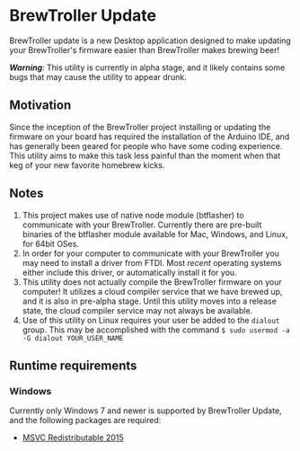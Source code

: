 # BrewTroller Update
BrewTroller update is a new Desktop application designed to make updating your BrewTroller's firmware easier than BrewTroller makes brewing beer!

**_Warning_**: This utility is currently in alpha stage, and it likely contains some bugs that may cause the utility to appear drunk.

## Motivation
Since the inception of the BrewTroller project installing or updating the firmware on your board has required the installation of the Arduino IDE, and has generally been geared for people who have some coding experience. This utility aims to make this task less painful than the moment when that keg of your new favorite homebrew kicks.  


## Notes
1. This project makes use of native node module (btflasher) to communicate with your BrewTroller. Currently there are pre-built binaries of the btflasher module available for Mac, Windows, and Linux, for 64bit OSes.
2. In order for your computer to communicate with your BrewTroller you may need to install a driver from FTDI. Most _recent_ operating systems either include this driver, or automatically install it for you.
3. This utility does not actually compile the BrewTroller firmware on your computer! It utilizes a cloud compiler service that we have brewed up, and it is also in pre-alpha stage. Until this utility moves into a release state, the cloud compiler service may not always be available.
4. Use of this utility on Linux requires your user be added to the `dialout` group. This may be accomplished with the command `$ sudo usermod -a -G dialout YOUR_USER_NAME`

## Runtime requirements

### Windows
Currently only Windows 7 and newer is supported by BrewTroller Update, and the following packages are required:

- [MSVC Redistributable 2015](https://www.microsoft.com/en-ca/download/details.aspx?id=48145)

